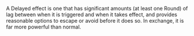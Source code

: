 A Delayed effect is one that has significant amounts (at least one Round) of lag between when it is triggered and when it takes effect, and provides reasonable options to escape or avoid before it does so. In exchange, it is far more powerful than normal.